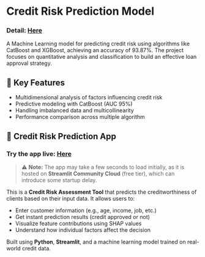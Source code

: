 # Credit Risk Prediction Model

### Detail: [**Here**](https://github.com/phoenisnguyn/Credit_Risk_Prediction_Model/blob/main/Credit_Risk_final%20(2).ipynb)

A Machine Learning model for predicting credit risk using algorithms like CatBoost and XGBoost, achieving an accuracy of 93.87%. The project focuses on quantitative analysis and classification to build an effective loan approval strategy.



## 🚀 Key Features

- Multidimensional analysis of factors influencing credit risk
- Predictive modeling with CatBoost (AUC 95%)
- Handling imbalanced data and multicollinearity
- Performance comparison across multiple algorithm

## 🧠 Credit Risk Prediction App

### Try the app live: [**Here**](https://creditriskapp-vsxpewncyjc3zkplnb5yhu.streamlit.app/)

> ⚠️ **Note:** The app may take a few seconds to load initially, as it is hosted on **Streamlit Community Cloud** (free tier), which can introduce some startup delay.

This is a **Credit Risk Assessment Tool** that predicts the creditworthiness of clients based on their input data. It allows users to:

- Enter customer information (e.g., age, income, job, etc.)
- Get instant prediction results (credit approved or not)
- Visualize feature contributions using SHAP values
- Understand how individual factors affect the decision

Built using **Python**, **Streamlit**, and a machine learning model trained on real-world credit data.
